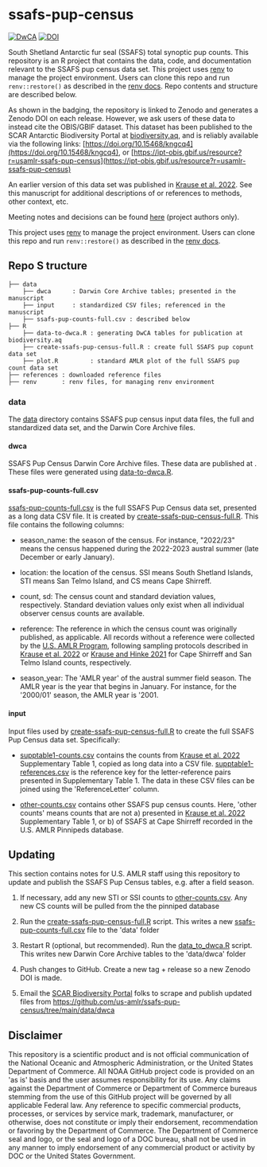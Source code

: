 # ssafs-pup-census

<!-- badges: start -->
[![DwCA](https://img.shields.io/badge/DwC–A%20Dataset-10.15468/kngcq4-violet)](https://doi.org/10.15468/kngcq4)
[![DOI](https://zenodo.org/badge/713157807.svg)](https://doi.org/10.5281/zenodo.15320134)
<!-- badges: end -->

South Shetland Antarctic fur seal (SSAFS) total synoptic pup counts. This repository is an R project that contains the data, code, and documentation relevant to the SSAFS pup census data set. This project uses [renv](https://github.com/rstudio/renv/) to manage the project environment. Users can clone this repo and run `renv::restore()` as described in the [renv docs](https://rstudio.github.io/renv/). Repo contents and structure are described below.

As shown in the badging, the repository is linked to Zenodo and generates a Zenodo DOI on each release. However, we ask users of these data to instead cite the OBIS/GBIF dataset. This dataset has been published to the SCAR Antarctic Biodiversity Portal at [biodiversity.aq](https://www.biodiversity.aq/), and is reliably available via the following links: [https://doi.org/10.15468/kngcq4](https://doi.org/10.15468/kngcq4), or [https://ipt-obis.gbif.us/resource?r=usamlr-ssafs-pup-census](https://ipt-obis.gbif.us/resource?r=usamlr-ssafs-pup-census)

An earlier version of this data set was published in [Krause et al. 2022](https://doi.org/10.3389/fmars.2021.796488). See this manuscript for additional descriptions of or references to methods, other context, etc.

Meeting notes and decisions can be found [here](https://docs.google.com/document/d/1MU3mVxg_tjE_4HEOOJUf_ttoTV5eUMsgirkhnyg0oZY/edit?usp=sharing) (project authors only).

This project uses [renv](https://github.com/rstudio/renv/) to manage the project environment. Users can clone this repo and run `renv::restore()` as described in the [renv docs](https://rstudio.github.io/renv/).

## Repo S tructure

```
├── data
    ├── dwca      : Darwin Core Archive tables; presented in the manuscript
    ├── input     : standardized CSV files; referenced in the manuscript
    ├── ssafs-pup-counts-full.csv : described below
├── R
    ├── data-to-dwca.R : generating DwCA tables for publication at biodiversity.aq
    ├── create-ssafs-pup-census-full.R : create full SSAFS pup copunt data set
    ├── plot.R         : standard AMLR plot of the full SSAFS pup count data set
├── references : downloaded reference files
├── renv       : renv files, for managing renv environment
```

### data

The [data](data) directory contains SSAFS pup census input data files, the full and standardized data set, and the Darwin Core Archive files.

#### dwca

SSAFS Pup Census Darwin Core Archive files. These data are published at <in progress>. These files were generated using [data-to-dwca.R](R/data-to-dwca.R).

#### ssafs-pup-counts-full.csv

[ssafs-pup-counts-full.csv](data/ssafs-pup-counts-full.csv) is the full SSAFS Pup Census data set, presented as a long data CSV file. It is created by [create-ssafs-pup-census-full.R](R/create-ssafs-pup-census-full.R). This file contains the following columns:

-   season_name: the season of the census. For instance, "2022/23" means the census happened during the 2022-2023 austral summer (late December or early January).

-   location: the location of the census. SSI means South Shetland Islands, STI means San Telmo Island, and CS means Cape Shirreff.

-   count, sd: The census count and standard deviation values, respectively. Standard deviation values only exist when all individual observer census counts are available.

-   reference: The reference in which the census count was originally published, as applicable. All records without a reference were collected by the [U.S. AMLR Program](https://www.fisheries.noaa.gov/international/science-data/pinniped-research-antarctic), following sampling protocols described in [Krause et al. 2022](https://doi.org/10.3389/fmars.2021.796488) or [Krause and Hinke 2021](https://doi.org/10.1578/AM.47.4.2021.349) for Cape Shirreff and San Telmo Island counts, respectively.

-   season_year: The 'AMLR year' of the austral summer field season. The AMLR year is the year that begins in January. For instance, for the '2000/01' season, the AMLR year is '2001.

#### input

Input files used by [create-ssafs-pup-census-full.R](R/create-ssafs-pup-census-full.R) to create the full SSAFS Pup Census data set. Specifically:

-   [supptable1-counts.csv](data/input/supptable1-counts.csv) contains the counts from [Krause et al. 2022](https://doi.org/10.3389/fmars.2021.796488) Supplementary Table 1, copied as long data into a CSV file. [supptable1-references.csv](data/input/supptable1-references.csv) is the reference key for the letter-reference pairs presented in Supplementary Table 1. The data in these CSV files can be joined using the 'ReferenceLetter' column.

-   [other-counts.csv](data/input/other-counts.csv) contains other SSAFS pup census counts. Here, 'other counts' means counts that are not a) presented in [Krause et al. 2022](https://doi.org/10.3389/fmars.2021.796488) Supplementary Table 1, or b) of SSAFS at Cape Shirreff recorded in the U.S. AMLR Pinnipeds database.

## Updating

This section contains notes for U.S. AMLR staff using this repository to update and publish the SSAFS Pup Census tables, e.g. after a field season.

1) If necessary, add any new STI or SSI counts to [other-counts.csv](data/input/other-counts.csv). Any new CS counts will be pulled from the the pinniped database

2) Run the [create-ssafs-pup-census-full.R](R/create-ssafs-pup-census-full.R) script. This writes a new [ssafs-pup-counts-full.csv](data/ssafs-pup-counts-full.csv) file to the 'data' folder

3) Restart R (optional, but recommended). Run the [data_to_dwca.R](R/data-to-dwca.R) script. This writes new Darwin Core Archive tables to the 'data/dwca' folder

4) Push changes to GitHub. Create a new tag + release so a new Zenodo DOI is made.

5) Email the [SCAR Biodiversity Portal](biodiversity.aq) folks to scrape and publish updated files from <https://github.com/us-amlr/ssafs-pup-census/tree/main/data/dwca>

## Disclaimer

This repository is a scientific product and is not official communication of the National Oceanic and Atmospheric Administration, or the United States Department of Commerce. All NOAA GitHub project code is provided on an 'as is' basis and the user assumes responsibility for its use. Any claims against the Department of Commerce or Department of Commerce bureaus stemming from the use of this GitHub project will be governed by all applicable Federal law. Any reference to specific commercial products, processes, or services by service mark, trademark, manufacturer, or otherwise, does not constitute or imply their endorsement, recommendation or favoring by the Department of Commerce. The Department of Commerce seal and logo, or the seal and logo of a DOC bureau, shall not be used in any manner to imply endorsement of any commercial product or activity by DOC or the United States Government.
